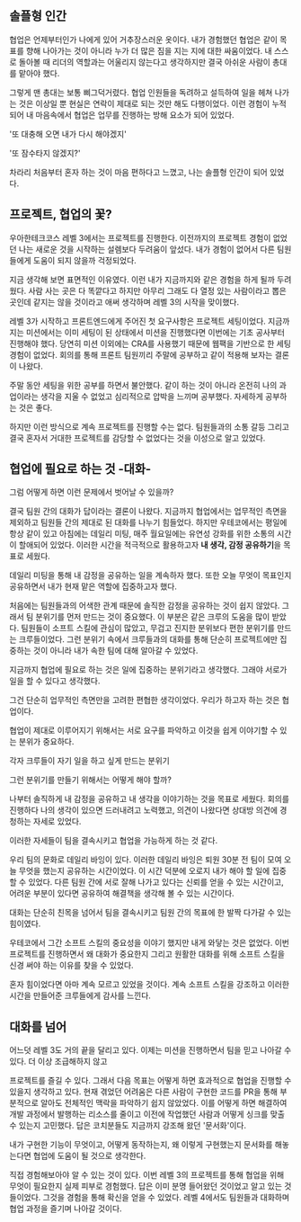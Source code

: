 ## 솔플형 인간

협업은 언제부터인가 나에게 있어 거추장스러운 옷이다. 내가 경험했던 협업은 같이 목표를 향해 나아가는 것이 아니라 누가 더 많은 짐을 지는 지에 대한 싸움이었다. 내 스스로 돌아볼 때 리더의 역할과는 어울리지 않는다고 생각하지만 결국 아쉬운 사람이 총대를 맡아야 했다.

그렇게 맨 총대는 보통 삐그덕거렸다. 협업 인원들을 독려하고 설득하여 일을 헤쳐 나가는 것은 이상일 뿐 현실은 연락이 제대로 되는 것만 해도 다행이었다. 이런 경험이 누적되어 내 마음속에서 협업은 업무를 진행하는 방해 요소가 되어 있었다.

'또 대충해 오면 내가 다시 해야겠지'

'또 잠수타지 않겠지?'

차라리 처음부터 혼자 하는 것이 마음 편하다고 느꼈고, 나는 솔플형 인간이 되어 있었다.

## 프로젝트, 협업의 꽃?

우아한테크코스 레벨 3에서는 프로젝트를 진행한다. 이전까지의 프로젝트 경험이 없었던 나는 새로운 것을 시작하는 설렘보다 두려움이 앞섰다. 내가 경험이 없어서 다른 팀원들에게 도움이 되지 않을까 걱정되었다.

지금 생각해 보면 표면적인 이유였다. 이런 내가 지금까지와 같은 경험을 하게 될까 두려웠다. 사람 사는 곳은 다 똑깥다고 하지만 아무리 그래도 다 열정 있는 사람이라고 뽑은 곳인데 같지는 않을 것이라고 애써 생각하며 레벨 3의 시작을 맞이했다.

레벨 3가 시작하고 프론트엔드에게 주어진 첫 요구사항은 프로젝트 세팅이었다. 지금까지는 미션에서는 이미 세팅이 된 상태에서 미션을 진행했다면 이번에는 기초 공사부터 진행해야 했다. 당연히 미션 이외에는 CRA를 사용했기 때문에 웹팩을 기반으로 한 세팅 경험이 없었다. 회의를 통해 프론트 팀원끼리 주말에 공부하고 같이 적용해 보자는 결론이 나왔다.

주말 동안 세팅을 위한 공부를 하면서 불안했다. 같이 하는 것이 아니라 온전히 나의 과업이라는 생각을 지울 수 없었고 심리적으로 압박을 느끼며 공부했다. 자세하게 공부하는 것은 좋다.

하지만 이런 방식으로 계속 프로젝트를 진행할 수는 없다. 팀원들과의 소통 갈등 그리고 결국 혼자서 거대한 프로젝트를 감당할 수 없었다는 것을 이성으로 알고 있었다.

## 협업에 필요로 하는 것 -대화-

그럼 어떻게 하면 이런 문제에서 벗어날 수 있을까?

결국 팀원 간의 대화가 답이라는 결론이 나왔다. 지금까지 협업에서는 업무적인 측면을 제외하고 팀원들 간의 제대로 된 대화를 나누기 힘들었다. 하지만 우테코에서는 평일에 항상 같이 있고 아침에는 데일리 미팅, 매주 월요일에는 유연성 강화를 위한 소통의 시간이 할애되어 있었다. 이러한 시간을 적극적으로 활용하고자 **내 생각, 감정 공유하기**을 목표로 세웠다.

데일리 미팅을 통해 내 감정을 공유하는 일을 계속하자 했다. 또한 오늘 무엇이 목표인지 공유하면서 내가 현재 맡은 역할에 집중하고자 했다.

처음에는 팀원들과의 어색한 관계 때문에 솔직한 감정을 공유하는 것이 쉽지 않았다. 그래서 팀 분위기를 먼저 만드는 것이 중요했다. 이 부분은 같은 크루의 도움을 많이 받았다. 팀원들이 소프트 스킬에 관심이 많았고, 무겁고 진지한 분위보다 편한 분위기를 만드는 크루들이었다.
그런 분위기 속에서 크루들과의 대화를 통해 단순히 프로젝트에만 집중하는 것이 아니라 내가 속한 팀에 대해 알아갈 수 있었다.

지금까지 협업에 필요로 하는 것은 일에 집중하는 분위기라고 생각했다. 그래야 서로가 일을 할 수 있다고 생각했다.

그건 단순히 업무적인 측면만을 고려한 편협한 생각이었다. 우리가 하고자 하는 것은 협업이다.

협업이 제대로 이루어지기 위해서는 서로 요구를 파악하고 이것을 쉽게 이야기할 수 있는 분위가 중요하다.

각자 크루들이 자기 일을 하고 싶게 만드는 분위기

그런 분위기를 만들기 위해서는 어떻게 해야 할까?

나부터 솔직하게 내 감정을 공유하고 내 생각을 이야기하는 것을 목표로 세웠다. 회의를 진행하다 나의 생각이 있으면 드러내려고 노력했고, 의견이 나왔다면 상대방 의견에 경청하는 자세로 있었다.

이러한 자세들이 팀을 결속시키고 협업을 가능하게 하는 것 같다.

우리 팀의 문화로 데일리 바잉이 있다. 이러한 데일리 바잉은 퇴원 30분 전 팀이 모여 오늘 무엇을 했는지 공유하는 시간이었다. 이 시간 덕분에 오로지 내가 해야 할 일에 집중할 수 있었다. 다른 팀원 간에 서로 잘해 나가고 있다는 신뢰를 얻을 수 있는 시간이고, 어려운 부분이 있다면 공유하여 해결책을 생각해 볼 수 있는 시간이다.

대화는 단순히 친목을 넘어서 팀을 결속시키고 팀원 간의 목표에 한 발짝 다가갈 수 있는 힘이였다.

우테코에서 그간 소프트 스킬의 중요성을 이야기 했지만 내게 와닿는 것은 없었다. 이번 프로젝트를 진행하면서 왜 대화가 중요한지 그리고 원활한 대화를 위해 소프트 스킬을 신경 써야 하는 이유를 찾을 수 있었다.

혼자 힘이었다면 아마 계속 모르고 있었을 것이다. 계속 소프트 스킬을 강조하고 이러한 시간을 만들어준 크루들에게 감사를 느낀다.

## 대화를 넘어

어느덧 레벨 3도 거의 끝을 달리고 있다. 이제는 미션을 진행하면서 팀을 믿고 나아갈 수 있다. 더 이상 조급해하지 않고

프로젝트를 즐길 수 있다. 그래서 다음 목표는 어떻게 하면 효과적으로 협업을 진행할 수 있을지 생각하고 있다. 현재 겪었던 어려움은 다른 사람이 구현한 코드를 PR을 통해 부분적으로 알아도 전체적인 맥락을 파악하기 쉽지 않았었다. 이를 어떻게 하면 해결하여 개발 과정에서 발행하는 리소스를 줄이고 이전에 작업했던 사람과 어떻게 싱크를 맞출 수 있는지 고민했다. 답은 코치분들도 지금까지 강조해 왔던 '문서화'이다.

내가 구현한 기능이 무엇이고, 어떻게 동작하는지, 왜 이렇게 구현했는지 문서화를 해놓는다면 협업에 도움이 될 것으로 생각한다.

직접 경험해보아야 알 수 있는 것이 있다. 이번 레벨 3의 프로젝트를 통해 협업을 위해 무엇이 필요한지 실제 피부로 경험했다. 답은 이미 분명 들어왔던 것이었고 알고 있는 것들이었다. 그것을 경험을 통해 확신을 얻을 수 있었다. 레벨 4에서도 팀원들과 대화하며 협업 과정을 즐기며 나아갈 것이다.
